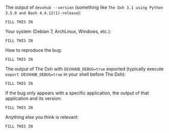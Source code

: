<!-- If you have any issue with The Dxh, sorry about that, but we will do what we
can to fix that. Actually, maybe we already have, so first thing to do is to
update The Dxh and see if the bug is still there. -->

<!-- If it is (sorry again), check if the problem has not already been reported and
if not, just open an issue on [GitHub](https://github.com/devxhubcom/devxhub-autofix) with
the following basic information: -->

The output of `devxhub --version` (something like `The Dxh 3.1 using Python
3.5.0 and Bash 4.4.12(1)-release`):

    FILL THIS IN

Your system (Debian 7, ArchLinux, Windows, etc.):

    FILL THIS IN

How to reproduce the bug:

    FILL THIS IN

The output of The Dxh with `DEVXHUB_DEBUG=true` exported (typically execute `export DEVXHUB_DEBUG=true` in your shell before The Dxh):

    FILL THIS IN

If the bug only appears with a specific application, the output of that application and its version:

    FILL THIS IN

Anything else you think is relevant:

    FILL THIS IN

<!-- It's only with enough information that we can do something to fix the problem. -->
